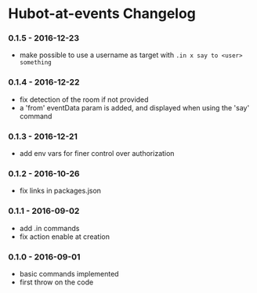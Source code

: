 Hubot-at-events Changelog
==========================

### 0.1.5 - 2016-12-23
- make possible to use a username as target with `.in x say to <user> something`

### 0.1.4 - 2016-12-22
- fix detection of the room if not provided
- a 'from' eventData param is added, and displayed when using the 'say' command

### 0.1.3 - 2016-12-21
- add env vars for finer control over authorization

### 0.1.2 - 2016-10-26
- fix links in packages.json

### 0.1.1 - 2016-09-02
- add .in commands
- fix action enable at creation

### 0.1.0 - 2016-09-01
- basic commands implemented
- first throw on the code
